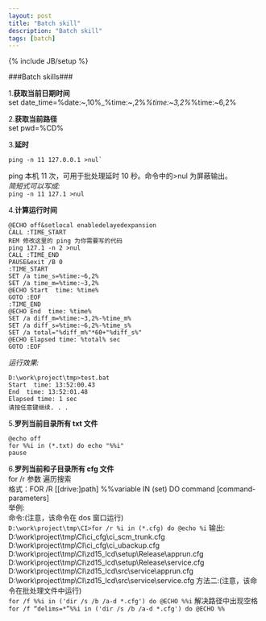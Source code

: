 ```yaml
---
layout: post
title: "Batch skill"
description: "Batch skill"
tags: [batch]
---
```

{% include JB/setup %}

###Batch skills###

1.__获取当前日期时间__  
	set date_time=%date:~,10%_%time:~,2%_%time:~3,2%_%time:~6,2%

2.__获取当前路径__  
	set pwd=%CD%

3.__延时__  

	ping -n 11 127.0.0.1 >nul`  

ping 本机 11 次，可用于批处理延时 10 秒。命令中的>nul 为屏蔽输出。  
_简短式可以写成:_  
	`ping -n 11 127.1 >nul`

4.__计算运行时间__  

	@ECHO off&setlocal enabledelayedexpansion
	CALL :TIME_START
	REM 修改这里的 ping 为你需要写的代码
	ping 127.1 -n 2 >nul
	CALL :TIME_END
	PAUSE&exit /B 0
	:TIME_START
	SET /a time_s=%time:~6,2%
	SET /a time_m=%time:~3,2%
	@ECHO Start  time: %time%
	GOTO :EOF
	:TIME_END
	@ECHO End  time: %time%
	SET /a diff_m=%time:~3,2%-%time_m%
	SET /a diff_s=%time:~6,2%-%time_s%
	SET /a total="%diff_m%"*60+"%diff_s%"
	@ECHO Elapsed time: %total% sec
	GOTO :EOF

_运行效果:_  

	D:\work\project\tmp>test.bat
	Start  time: 13:52:00.43
	End  time: 13:52:01.48
	Elapsed time: 1 sec
	请按任意键继续. . .

5.__罗列当前目录所有 txt 文件__  

	@echo off
	for %%i in (*.txt) do echo "%%i"
	pause

6.__罗列当前和子目录所有 cfg 文件__  
	for /r 参数 遍历搜索  
	格式：FOR /R [[drive:]path] %%variable IN (set) DO command [command-parameters]  
	举例:  
	命令:(注意，该命令在 dos 窗口运行)  
		`D:\work\project\tmp\CI>for /r %i in (*.cfg) do @echo %i`
	输出:  
		D:\work\project\tmp\CI\ci_cfg\ci_scm_trunk.cfg
		D:\work\project\tmp\CI\ci_cfg\ci_ubackup.cfg
		D:\work\project\tmp\CI\zd15_lcd\setup\Release\apprun.cfg
		D:\work\project\tmp\CI\zd15_lcd\setup\Release\service.cfg
		D:\work\project\tmp\CI\zd15_lcd\src\service\apprun.cfg
		D:\work\project\tmp\CI\zd15_lcd\src\service\service.cfg
	方法二:(注意，该命令在批处理文件中运行)  
	`for /f %%i in ('dir /s /b /a-d *.cfg') do @ECHO %%i`
	解决路径中出现空格  
	`for /f “delims=*”%%i in ('dir /s /b /a-d *.cfg') do @ECHO %%`


